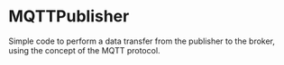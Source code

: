 # MQTTPublisher

Simple code to perform a data transfer from the publisher to the broker, using the concept of the MQTT protocol.
